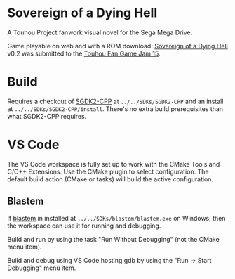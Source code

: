 # Sovereign of a Dying Hell
A Touhou Project fanwork visual novel for the Sega Mega Drive.

Game playable on web and with a ROM download: [Sovereign of a Dying Hell](https://relick.itch.io/sovereign-of-a-dying-hell)
v0.2 was submitted to the [Touhou Fan Game Jam 15](https://itch.io/jam/touhou-jam-15).

# Build
Requires a checkout of [SGDK2-CPP](https://github.com/relick/SGDK2-CPP) at `../../SDKs/SGDK2-CPP` and an install at `../../SDKs/SGDK2-CPP/install`.
There's no extra build prerequisites than what SGDK2-CPP requires.

# VS Code
The VS Code workspace is fully set up to work with the CMake Tools and C/C++ Extensions.
Use the CMake plugin to select configuration.
The default build action (CMake or tasks) will build the active configuration.

## Blastem
If [blastem](https://www.retrodev.com/blastem/) in installed at `../../SDKs/blastem/blastem.exe` on Windows, then the workspace can use it for running and debugging.

Build and run by using the task "Run Without Debugging" (not the CMake menu item).

Build and debug using VS Code hosting gdb by using the "Run -> Start Debugging" menu item.
